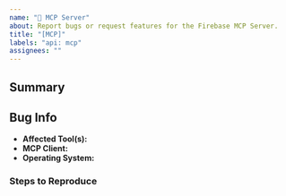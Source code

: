 ```yaml
---
name: "🤖 MCP Server"
about: Report bugs or request features for the Firebase MCP Server.
title: "[MCP]"
labels: "api: mcp"
assignees: ""
---
```


<!-- DO NOT DELETE
validate_template=true
template_path=.github/ISSUE_TEMPLATE/mcp.md
-->

## Summary

<!-- what is your bug / feature request / feedback? -->

## Bug Info <!-- please fill this out if you have a bug -->

- **Affected Tool(s):** <!-- Which specific tool(s) were you using when you encountered the issue? -->
- **MCP Client:** <!-- e.g. "Cursor v0.50.0" -->
- **Operating System:** <!-- e.g. "Windows 11" or "macOS Sequoia" -->

### Steps to Reproduce

<!-- write a detailed description of how to reproduce -->
